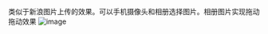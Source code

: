 类似于新浪图片上传的效果。可以手机摄像头和相册选择图片。相册图片实现拖动拖动效果
![image](https://github.com/liuhuan3344/photo/blob/master/Untitled.gif)